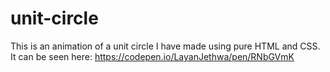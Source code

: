 # unit-circle
This is an animation of a unit circle I have made using pure HTML and CSS.
It can be seen here: https://codepen.io/LayanJethwa/pen/RNbGVmK
